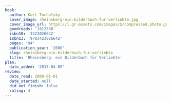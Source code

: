 ```yaml
---
book:
  author: Kurt Tucholsky
  cover_image: rheinsberg-ein-bilderbuch-fur-verliebte.jpg
  cover_image_url: https://i.gr-assets.com/images/S/compressed.photo.goodreads.com/books/1190220532l/1912338._SX318_.jpg
  goodreads: '1912338'
  isbn10: '3423026642'
  isbn13: '9783423026642'
  pages: '94'
  publication_year: '2006'
  slug: rheinsberg-ein-bilderbuch-fur-verliebte
  title: 'Rheinsberg: ein Bilderbuch für Verliebte'
plan:
  date_added: '2015-04-09'
review:
  date_read: 2008-01-01
  date_started: null
  did_not_finish: false
  rating: 4
---
```

